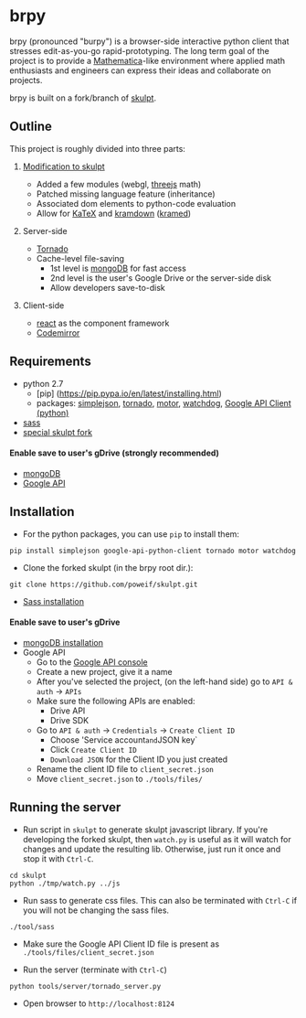 # brpy #
brpy (pronounced "burpy") is a browser-side interactive python client that stresses edit-as-you-go rapid-prototyping. The long term goal of the project is to provide a [Mathematica](http://www.wolfram.com/mathematica/)-like environment where applied math enthusiasts and engineers can express their ideas and collaborate on projects.

brpy is built on a fork/branch of [skulpt](https://github.com/skulpt/skulpt).

## Outline ##
This project is roughly divided into three parts:

1. [Modification to skulpt](https://github.com/poweif/skulpt)
   - Added a few modules (webgl, [threejs](http://threejs.org/) math)
   - Patched missing language feature (inheritance)
   - Associated dom elements to python-code evaluation
   - Allow for [KaTeX](https://github.com/Khan/KaTeX) and [kramdown](http://kramdown.gettalong.org/) ([kramed](https://github.com/GitbookIO/kramed))

2. Server-side
   - [Tornado](http://www.tornadoweb.org/en/stable/)
   - Cache-level file-saving
     - 1st level is [mongoDB](http://www.mongodb.org) for fast access
     - 2nd level is the user's Google Drive or the server-side disk
     - Allow developers save-to-disk

3. Client-side
   - [react](http://reactjs.org/) as the component framework
   - [Codemirror](https://codemirror.net/)

## Requirements ##
- python 2.7
  - [pip] (https://pip.pypa.io/en/latest/installing.html)
  - packages:
    [simplejson](https://pypi.python.org/pypi/simplejson),
    [tornado](https://pypi.python.org/pypi/tornado),
    [motor](https://motor.readthedocs.org/en/stable/installation.html),
    [watchdog](http://pythonhosted.org/watchdog/installation.html),
    [Google API Client (python)](https://developers.google.com/api-client-library/python/start/installation)
- [sass](http://www.sass-lang.com)
- [special skulpt fork](https://github.com/poweif/skulpt)

#### Enable save to user's gDrive (strongly recommended) ####
- [mongoDB](http://www.mongodb.org)
- [Google API](https://console.developers.google.com/)

## Installation ##
- For the python packages, you can use `pip` to install them:
```
pip install simplejson google-api-python-client tornado motor watchdog
```
- Clone the forked skulpt (in the brpy root dir.):
```
git clone https://github.com/poweif/skulpt.git
```
- [Sass installation](http://www.sass-lang.com/install)

#### Enable save to user's gDrive ####
- [mongoDB installation](http://docs.mongodb.org/manual/installation/)
- Google API
  - Go to the [Google API console](https://console.developers.google.com/project)
  - Create a new project, give it a name
  - After you've selected the project, (on the left-hand side) go to `API & auth` -> `APIs`
  - Make sure the following APIs are enabled:
    - Drive API
    - Drive SDK
  - Go to `API & auth` -> `Credentials` -> `Create Client ID`
    - Choose 'Service account` and `JSON key`
    - Click `Create Client ID`
    - `Download JSON` for the Client ID you just created
  - Rename the client ID file to `client_secret.json`
  - Move `client_secret.json` to `./tools/files/`

## Running the server ##
- Run script in `skulpt` to generate skulpt javascript library. If you're developing the forked skulpt, then `watch.py` is useful as it will watch for changes and update the resulting lib. Otherwise, just run it once and stop it with `Ctrl-C`.
```
cd skulpt
python ./tmp/watch.py ../js
```
- Run sass to generate css files. This can also be terminated with `Ctrl-C` if you will not be changing the sass files.
```
./tool/sass
```

- Make sure the Google API Client ID file is present as `./tools/files/client_secret.json`

- Run the server (terminate with `Ctrl-C`)
```
python tools/server/tornado_server.py
```
- Open browser to `http://localhost:8124`
